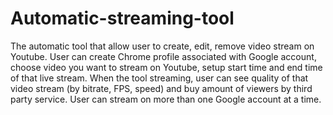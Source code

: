 # Automatic-streaming-tool
The automatic tool that allow user to create, edit, remove video stream on Youtube. User can create Chrome profile associated with Google account, choose video you want to stream on Youtube, setup start time and end time of that live stream. When the tool streaming, user can see quality of that video stream (by bitrate, FPS, speed) and buy amount of viewers by third party service. User can stream on more than one Google account at a time.
